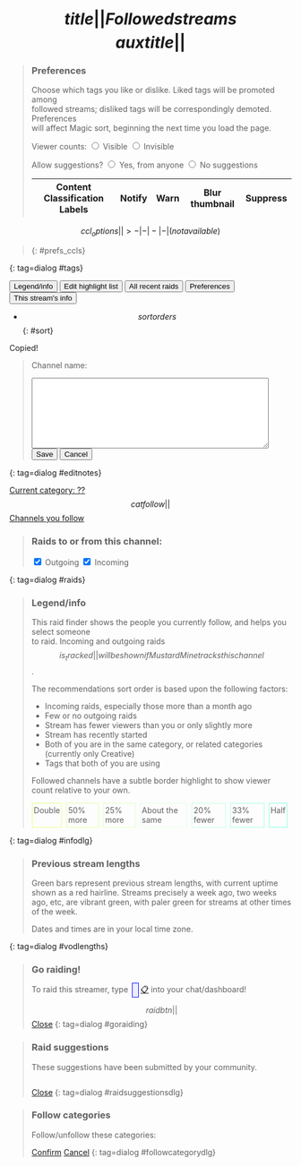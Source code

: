 # $$title||Followed streams$$$$auxtitle||$$

> ### Preferences
> Choose which tags you like or dislike. Liked tags will be promoted among<br>
> followed streams; disliked tags will be correspondingly demoted. Preferences<br>
> will affect Magic sort, beginning the next time you load the page.
>
> <ul></ul>
>
> Viewer counts: <label><input type=radio name=viewership data-tagid="<viewership>" class=liketag> Visible</label> <label><input type=radio name=viewership data-tagid="<viewership>" class=disliketag> Invisible</label>
>
> Allow suggestions? <label><input type=radio name=raidsuggestions data-tagid="<raidsuggestions>" class=liketag> Yes, from anyone</label> <label><input type=radio name=raidsuggestions data-tagid="<raidsuggestions>" class=disliketag> No suggestions</label>
>
> Content Classification Labels | Notify | Warn | Blur thumbnail | Suppress
> ------------------------------|--------|------|----------------|----------
$$ccl_options||> - | - | - | - | (not available)$$
> {: #prefs_ccls}
>
{: tag=dialog #tags}

<button class=opendlg data-dlg=infodlg>Legend/info</button> <button id=highlights>Edit highlight list</button>
<button id=allraids>All recent raids</button> <button id=tagprefs>Preferences</button>
<button id=mydetails>This stream's info</button>

* $$sortorders$$
{: #sort}

<div id=streams class="streamtiles sizeborders"></div>
<div id=copied>Copied!</div>

> <span id=notes_about_channel>Channel name: </span>
>
> <form method=dialog>
> <textarea rows=8 cols=50></textarea>
> <button value="save">Save</button> <button value="cancel">Cancel</button>
> </form>
{: tag=dialog #editnotes}

<a id=yourcat href="#" target="_blank">Current category: ??</a><br>$$catfollow||$$
[Channels you follow](raidfinder)

> ### Raids to or from this channel:
> <label><input type=checkbox checked id=show-outgoing> Outgoing</label> <label><input type=checkbox checked id=show-incoming> Incoming</label>
> <ul></ul>
{: tag=dialog #raids}

<style>
.streamtiles {
	display: flex;
	flex-wrap: wrap;
	justify-content: space-around;
}
.streamtiles > div {
	width: 324px; /* the width of the preview image plus border size */
	margin-bottom: 1em;
}
.streamtiles ul {list-style-type: none; margin: 0; padding: 0; flex-grow: 1;}
.streamtiles li:not(.no-indent) {
	padding-left: 2em;
	text-indent: -2em;
}
.avatar {max-width: 40px;}
.inforow {display: flex; overflow-x: clip;}
.inforow .img {flex-grow: 0; padding: 0.25em;}
.hoverexpand .expanded {
	display: flex;
	position: absolute;
	opacity: 0;
	flex-wrap: wrap;
	z-index: -100;
	transition: box-shadow 0.125s;
}
.hoverexpand:hover .expanded {
	z-index: 100;
	background: white;
	border: 1px solid black;
	width: 324px;
	padding: 2px;
	box-shadow: 10px 10px 5px 0 #b8dd;
	opacity: 1;
}
.streamtitle {font-size: 85%;}
.emote {max-height: 1.25em;}
.tag {
	display: inline-block;
	padding: 0 0.125em; text-indent: 0; /* Override the general text-wrap settings from above */
	background: #ddd;
	margin-right: 0.5em;
	font-size: 80%;
}
.tag.autotag {
	font-style: italic;
}
.tagpref-3 {background-color: #d99; border: 1px solid red;}
.tagpref-2 {background-color: #ecc; border: 1px solid red;}
.tagpref-1 {background-color: #fee; border: 1px solid red;}
.tagpref0 {border: 1px solid transparent;}
.tagpref1 {background-color: #dfd; border: 1px solid green;}
.tagpref2 {background-color: #beb; border: 1px solid green;}
.tagpref3 {background-color: #9d9; border: 1px solid green;}

.tag {border: 1px solid black;} /* Ensure that .tagpref1.tag has a black border not the green one */

#sort::before {content: "Sort: "; margin: 0.5em 1em 0em -1em;}
#sort {
	display: flex;
	list-style-type: none;
}
#sort li {
	cursor: pointer;
	margin: 0.25em;
	padding: 0.25em;
	text-decoration: solid underline;
}
#sort li.current {text-decoration: double underline;}
.uptime {cursor: pointer;}
.raid-incoming {font-weight: bold;}
.raid-incoming,.raid-outgoing {cursor: pointer;}
.hide-incoming .raid-incoming {display: none}
.hide-outgoing .raid-outgoing {display: none}
.notes {margin-right: 0.5em;}
.notes.absent {filter: grayscale(1);}
main {max-width: none!important;} /* Override the normal StilleBot style */

.bcasttype {
	background-color: purple;
	color: white;
	border-radius: 50%;
}

.highlighted {
	background-color: #ffc;
	border: 1px solid #ff0;
}

.sizeborders > div {border: 2px solid transparent;}
.sizeborders > div.much_smaller     {border-color: #bfe;}
.sizeborders > div.smaller          {border-color: #cfe;}
.sizeborders > div.slightly_smaller {border-color: #dfe;}
.sizeborders > div.samesize         {border-color: #efe;}
.sizeborders > div.slightly_larger  {border-color: #efd;}
.sizeborders > div.larger           {border-color: #efc;}
.sizeborders > div.much_larger      {border-color: #efb;}

#viewerlegend {display: flex;}
#viewerlegend div {margin-right: 0.5em; padding: 0.25em 0.125em;}

#vodlengths {width: min-content;}
#vodlengths li {
	width: 500px; /* TODO: Shrink this on narrow screens (but how much?) */
	margin-right: 25px;
}
.is_following {background: #eef;}
.not_following {background: #ddf; border: 1px solid blue;}

.magic-score {
	display: inline-block;
	min-width: 2em;
	text-align: end;
}

#chat_restrictions li {
	background: red;
	color: yellow;
	font-weight: bold;
	padding: 2px 6px;
	margin: 2px 0;
	list-style-type: none;
	width: max-content;
}

.uptime .warning {
	background: yellow;
	margin-right: 0.25em;
}
.uptime .info {
	background: #aaf;
	margin-right: 0.25em;
}
.uptime .allclear {
	background: #a0f0c0;
	margin-right: 0.25em;
}
.uptime .new_frond {
	margin-right: 0.25em;
}

#raid_command {
	background: #eef;
	border: 1px solid blue;
	margin: 0 3px;
	padding: 5px;
}

.streamtiles .annotation {
	font-size: 75%;
	max-width: max-content;
	margin: auto;
	border: 1px solid rebeccapurple;
	background: #e3e3e3;
}

#raidsuggestions {
	position: fixed;
	top: 20px; right: 20px;
	background: rebeccapurple;
	color: white;
	border: 1px solid #a0f0c0;
	cursor: pointer;
}

#raiderror {
	border: 1px solid red;
	background: #fee;
	font-weight: bold;
	text-align: center;
	padding: 0.5em;
}
</style>

> ### Legend/info
> This raid finder shows the people you currently follow, and helps you select someone<br>
> to raid. Incoming and outgoing raids $$is_tracked||will be shown if Mustard Mine tracks this channel$$.
>
> The recommendations sort order is based upon the following factors:
>
> * Incoming raids, especially those more than a month ago
> * Few or no outgoing raids
> * Stream has fewer viewers than you or only slightly more
> * Stream has recently started
> * Both of you are in the same category, or related categories (currently only Creative)
> * Tags that both of you are using
>
> Followed channels have a subtle border highlight to show viewer count relative to your own.
> <div id=viewerlegend class=sizeborders>
> <div class=much_larger>Double</div>
> <div class=larger>50% more</div>
> <div class=slightly_larger>25% more</div>
> <div class=samesize>About the same</div>
> <div class=slightly_smaller>20% fewer</div>
> <div class=smaller>33% fewer</div>
> <div class=much_smaller>Half</div>
> </div>
{: tag=dialog #infodlg}

<!-- break dialogs apart -->

> ### Previous stream lengths
>
> Green bars represent previous stream lengths, with current uptime shown as a red hairline.
> Streams precisely a week ago, two weeks ago, etc, are vibrant green, with paler green for
> streams at other times of the week.
>
> Dates and times are in your local time zone.
>
> <span id=is_following></span>
> <span id=ccls_in_use></span>
> <ul id=chat_restrictions></ul>
>
> <ul id=vods></ul>
{: tag=dialog #vodlengths}

<!-- break dialogs apart -->

> ### Go raiding!
>
> To raid this streamer, type <code id=raid_command></code> [📋](:.clipbtn) into your chat/dashboard!
>
> <p id=raidsuccess hidden>Raid successful! Your viewers should now be arriving at your raid target.<br>Don't forget to <b>stop the broadcast</b>!</p>
> <p id=raiderror hidden></p>
>
> $$raidbtn||$$ [Close](:.dialog_close)
{: tag=dialog #goraiding}

<ul id=raidsuggestions hidden></ul>

> ### Raid suggestions
>
> These suggestions have been submitted by your community.
>
> <div id=suggestedtiles class=streamtiles></div>
>
> [Close](:.dialog_close)
{: tag=dialog #raidsuggestionsdlg}

<!-- -->

> ### Follow categories
>
> <span id=actiondesc>Follow/unfollow these categories:</span>
> <div id=catlist></div>
>
> [Confirm](:#confirmfollowcategory) [Cancel](:.dialog_close)
{: tag=dialog #followcategorydlg}
